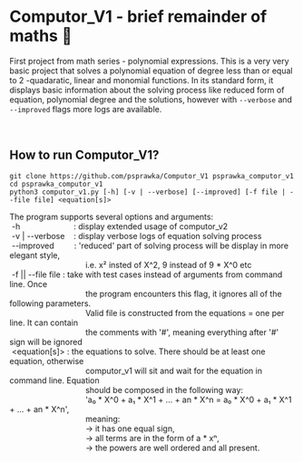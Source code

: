 # Computor_V1 - brief remainder of maths 📏
First project from math series - polynomial expressions. This is a very very basic project that solves a polynomial equation of degree less than or equal to 2 -quadaratic, linear and monomial functions. In its standard form, it displays basic information about the solving process like reduced form of equation, polynomial degree and the solutions, however with `--verbose` and `--improved` flags more logs are available. 

</br>

## How to run Computor_V1?
```
git clone https://github.com/psprawka/Computor_V1 psprawka_computor_v1
cd psprawka_computor_v1
python3 computor_v1.py [-h] [-v | --verbose] [--improved] [-f file | --file file] <equation[s]>
```

The program supports several options and arguments:</br>
&nbsp;-h
  &nbsp;&nbsp;&nbsp;&nbsp;&nbsp;&nbsp;&nbsp;&nbsp;&nbsp;&nbsp;&nbsp;&nbsp;&nbsp;&nbsp;&nbsp;&nbsp;&nbsp;
  &nbsp;&nbsp;&nbsp;&nbsp;
  : display extended usage of computor_v2</br>
&nbsp;-v | --verbose &nbsp;&nbsp; : display verbose logs of equation solving process</br>
	&nbsp;--improved &nbsp;&nbsp;&nbsp;&nbsp;&nbsp;&nbsp;&nbsp;
  : 'reduced' part of solving process will be display in more elegant style,</br>
  &nbsp;&nbsp;&nbsp;&nbsp;&nbsp;&nbsp;&nbsp;&nbsp;&nbsp;&nbsp;&nbsp;&nbsp;&nbsp;&nbsp;&nbsp;&nbsp;&nbsp;
  &nbsp;&nbsp;&nbsp;&nbsp;&nbsp;&nbsp;&nbsp;&nbsp;&nbsp;&nbsp;&nbsp;&nbsp;&nbsp;&nbsp;&nbsp;
  i.e. x² insted of X^2, 9 instead of 9 * X^0 etc</br>
&nbsp;-f || --file file : take <file> with test cases instead of arguments from command line. Once</br>
  &nbsp;&nbsp;&nbsp;&nbsp;&nbsp;&nbsp;&nbsp;&nbsp;&nbsp;&nbsp;&nbsp;&nbsp;&nbsp;&nbsp;&nbsp;&nbsp;&nbsp;
  &nbsp;&nbsp;&nbsp;&nbsp;&nbsp;&nbsp;&nbsp;&nbsp;&nbsp;&nbsp;&nbsp;&nbsp;&nbsp;&nbsp;&nbsp;
	the program encounters this flag, it ignores all of the following parameters.</br>
  &nbsp;&nbsp;&nbsp;&nbsp;&nbsp;&nbsp;&nbsp;&nbsp;&nbsp;&nbsp;&nbsp;&nbsp;&nbsp;&nbsp;&nbsp;&nbsp;&nbsp;
  &nbsp;&nbsp;&nbsp;&nbsp;&nbsp;&nbsp;&nbsp;&nbsp;&nbsp;&nbsp;&nbsp;&nbsp;&nbsp;&nbsp;&nbsp;
	Valid file is constructed from the equations = one per line. It can contain</br>
  &nbsp;&nbsp;&nbsp;&nbsp;&nbsp;&nbsp;&nbsp;&nbsp;&nbsp;&nbsp;&nbsp;&nbsp;&nbsp;&nbsp;&nbsp;&nbsp;&nbsp;
  &nbsp;&nbsp;&nbsp;&nbsp;&nbsp;&nbsp;&nbsp;&nbsp;&nbsp;&nbsp;&nbsp;&nbsp;&nbsp;&nbsp;&nbsp;
	the comments with '#', meaning everything after '#' sign will be ignored</br>
	&nbsp;<equation[s]>	    : the equations to solve. There should be at least one equation, otherwise</br>
  &nbsp;&nbsp;&nbsp;&nbsp;&nbsp;&nbsp;&nbsp;&nbsp;&nbsp;&nbsp;&nbsp;&nbsp;&nbsp;&nbsp;&nbsp;&nbsp;&nbsp;
  &nbsp;&nbsp;&nbsp;&nbsp;&nbsp;&nbsp;&nbsp;&nbsp;&nbsp;&nbsp;&nbsp;&nbsp;&nbsp;&nbsp;&nbsp;
	computor_v1 will sit and wait for the equation in command line. Equation</br>
  &nbsp;&nbsp;&nbsp;&nbsp;&nbsp;&nbsp;&nbsp;&nbsp;&nbsp;&nbsp;&nbsp;&nbsp;&nbsp;&nbsp;&nbsp;&nbsp;&nbsp;
  &nbsp;&nbsp;&nbsp;&nbsp;&nbsp;&nbsp;&nbsp;&nbsp;&nbsp;&nbsp;&nbsp;&nbsp;&nbsp;&nbsp;&nbsp;
	should be composed in the following way:</br>
  &nbsp;&nbsp;&nbsp;&nbsp;&nbsp;&nbsp;&nbsp;&nbsp;&nbsp;&nbsp;&nbsp;&nbsp;&nbsp;&nbsp;&nbsp;&nbsp;&nbsp;
  &nbsp;&nbsp;&nbsp;&nbsp;&nbsp;&nbsp;&nbsp;&nbsp;&nbsp;&nbsp;&nbsp;&nbsp;&nbsp;&nbsp;&nbsp;
	'a₀ * X^0 + a₁ * X^1 + ... + an * X^n = a₀ * X^0 + a₁ * X^1 + ... + an * X^n',</br>
  &nbsp;&nbsp;&nbsp;&nbsp;&nbsp;&nbsp;&nbsp;&nbsp;&nbsp;&nbsp;&nbsp;&nbsp;&nbsp;&nbsp;&nbsp;&nbsp;&nbsp;
  &nbsp;&nbsp;&nbsp;&nbsp;&nbsp;&nbsp;&nbsp;&nbsp;&nbsp;&nbsp;&nbsp;&nbsp;&nbsp;&nbsp;&nbsp;
	meaning:</br>
  &nbsp;&nbsp;&nbsp;&nbsp;&nbsp;&nbsp;&nbsp;&nbsp;&nbsp;&nbsp;&nbsp;&nbsp;&nbsp;&nbsp;&nbsp;&nbsp;&nbsp;
  &nbsp;&nbsp;&nbsp;&nbsp;&nbsp;&nbsp;&nbsp;&nbsp;&nbsp;&nbsp;&nbsp;&nbsp;&nbsp;&nbsp;&nbsp;
	-> it has one equal sign,</br>
  &nbsp;&nbsp;&nbsp;&nbsp;&nbsp;&nbsp;&nbsp;&nbsp;&nbsp;&nbsp;&nbsp;&nbsp;&nbsp;&nbsp;&nbsp;&nbsp;&nbsp;
  &nbsp;&nbsp;&nbsp;&nbsp;&nbsp;&nbsp;&nbsp;&nbsp;&nbsp;&nbsp;&nbsp;&nbsp;&nbsp;&nbsp;&nbsp;
  -> all terms are in the form of a * xⁿ,</br>
	&nbsp;&nbsp;&nbsp;&nbsp;&nbsp;&nbsp;&nbsp;&nbsp;&nbsp;&nbsp;&nbsp;&nbsp;&nbsp;&nbsp;&nbsp;&nbsp;&nbsp;
  &nbsp;&nbsp;&nbsp;&nbsp;&nbsp;&nbsp;&nbsp;&nbsp;&nbsp;&nbsp;&nbsp;&nbsp;&nbsp;&nbsp;&nbsp;
  -> the powers are well ordered and all present.</br>
